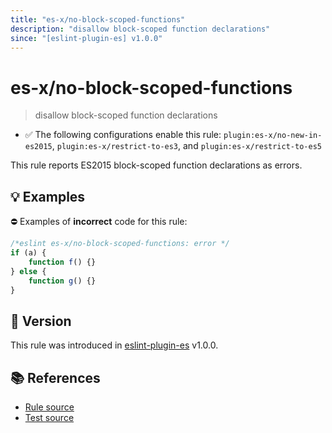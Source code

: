 ```yaml
---
title: "es-x/no-block-scoped-functions"
description: "disallow block-scoped function declarations"
since: "[eslint-plugin-es] v1.0.0"
---
```


# es-x/no-block-scoped-functions
> disallow block-scoped function declarations

- ✅ The following configurations enable this rule: `plugin:es-x/no-new-in-es2015`, `plugin:es-x/restrict-to-es3`, and `plugin:es-x/restrict-to-es5`

This rule reports ES2015 block-scoped function declarations as errors.

## 💡 Examples

⛔ Examples of **incorrect** code for this rule:

<eslint-playground type="bad">

```js
/*eslint es-x/no-block-scoped-functions: error */
if (a) {
    function f() {}
} else {
    function g() {}
}
```

</eslint-playground>

## 🚀 Version

This rule was introduced in [eslint-plugin-es] v1.0.0.

[eslint-plugin-es]: https://github.com/mysticatea/eslint-plugin-es

## 📚 References

- [Rule source](https://github.com/ota-meshi/eslint-plugin-es-x/blob/master/lib/rules/no-block-scoped-functions.js)
- [Test source](https://github.com/ota-meshi/eslint-plugin-es-x/blob/master/tests/lib/rules/no-block-scoped-functions.js)
